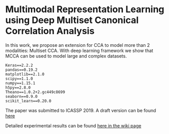 # Multimodal Representation Learning using Deep Multiset Canonical Correlation Analysis

In this work, we propose an extension for CCA to model more than 2 modalities: Multiset CCA. With deep learning framework we show that MCCA can be used to model large and complex datasets.  

```console
Keras==2.2.2
pandas==0.19.2
matplotlib==2.1.0
scipy==1.1.0
numpy==1.15.1
h5py==2.8.0
Theano==1.0.2+2.gc449c8699
seaborn==0.9.0
scikit_learn==0.20.0
```

The paper was submitted to ICASSP 2019. A draft version can be found [here](https://drive.google.com/file/d/1f3XF17TFBIUuOJ0s6pvuQqNgH2PKNNSS/view?usp=sharing)

Detailed experimental results can be found [here in the wiki page](https://github.com/usc-sail/mica-deep-mcca/wiki)

